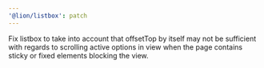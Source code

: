 ```yaml
---
'@lion/listbox': patch
---
```


Fix listbox to take into account that offsetTop by itself may not be sufficient with regards to scrolling active options in view when the page contains sticky or fixed elements blocking the view.

